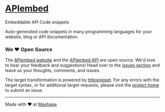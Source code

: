 # [APIembed](https://apiembed.com/)

Embeddable API Code snippets

Auto-generated code snippets in many programming languages for your website, blog or API documentation.

### We &hearts; Open Source

The [APIembed website](https://github.com/Mashape/apiembed/tree/gh-pages) and the [APIembed API](https://github.com/Mashape/apiembed/tree/master) are open source.  We'd love to hear your feedback and suggestions!  Head over to the [issues section](https://github.com/Mashape/apiembed/issues) and leave us your thoughts, comments, and issues.

The target transformation is powered by [httpsnippet](https://www.npmjs.com/package/httpsnippet).  For any errors with the target syntax, or for additional target requests, please visit the [project home](https://github.com/ahmadnassri/httpsnippet) to submit an issue.

---

Made with &#9829; at [Mashape](https://www.mashape.com/)
